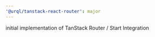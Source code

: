```yaml
---
'@urql/tanstack-react-router': major
---
```


initial implementation of TanStack Router / Start Integration
